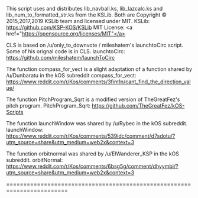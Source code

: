 This script uses and distributes lib_navball.ks, lib_lazcalc.ks and lib_num_to_formatted_str.ks from the KSLib.
Both are Copyright © 2015,2017,2019 KSLib team and licensed under MIT.
KSLib:	https://github.com/KSP-KOS/KSLib
MIT License:	<a href="https://opensource.org/licenses/MIT"</a>

CLS is based on /u/only_to_downvote / mileshatem's launchtoCirc script.
Some of his orignal code is in CLS.
launchtoCirc:	https://github.com/mileshatem/launchToCirc

The function compass_for_vect is a slight adaptation of a function shared by /u/Dunbaratu in the kOS subreddit
compass_for_vect:	https://www.reddit.com/r/Kos/comments/3fim1n/cant_find_the_direction_value/

The function PitchProgram_Sqrt is a modified version of TheGreatFez's pitch program.
PitchProgram_Sqrt:	https://github.com/TheGreatFez/kOS-Scripts

The function launchWindow was shared by /u/Rybec in the kOS subreddit.
launchWindow:		https://www.reddit.com/r/Kos/comments/539idc/comment/d7sdotu/?utm_source=share&utm_medium=web2x&context=3

The function orbitnormal was shared by /u/ElWanderer_KSP in the kOS subreddit.
orbitNormal:		https://www.reddit.com/r/Kos/comments/6bsg5g/comment/dhyymbi/?utm_source=share&utm_medium=web2x&context=3

========================================================================